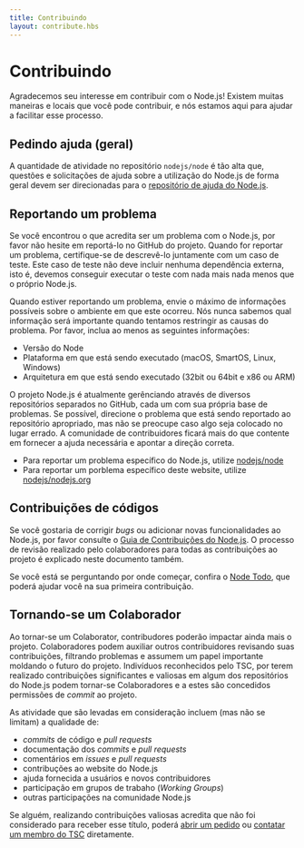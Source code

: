 ```yaml
---
title: Contribuindo
layout: contribute.hbs
---
```


# Contribuindo

Agradecemos seu interesse em contribuir com o Node.js!
Existem muitas maneiras e locais que você pode contribuir, e nós estamos aqui para ajudar a facilitar esse processo.

## Pedindo ajuda (geral)

A quantidade de atividade no repositório `nodejs/node` é tão alta que, questões e solicitações de ajuda sobre
a utilização do Node.js de forma geral devem ser direcionadas para o [repositório de ajuda do Node.js](https://github.com/nodejs/help/issues).

## Reportando um problema

Se você encontrou o que acredita ser um problema com o Node.js, por favor não hesite em reportá-lo no GitHub
do projeto. Quando for reportar um problema, certifique-se de descrevê-lo juntamente com um caso de teste. Este
caso de teste não deve incluir nenhuma dependência externa, isto é, devemos conseguir executar o teste com nada
mais nada menos que o próprio Node.js.

Quando estiver reportando um problema, envie o máximo de informações possíveis sobre o ambiente em
que este ocorreu. Nós nunca sabemos qual informação será importante quando tentamos restringir as causas do problema.
Por favor, inclua ao menos as seguintes informações:

* Versão do Node
* Plataforma em que está sendo executado (macOS, SmartOS, Linux, Windows)
* Arquitetura em que está sendo executado (32bit ou 64bit e x86 ou ARM)

O projeto Node.js é atualmente gerênciando através de diversos repositórios separados no GitHub, cada
um com sua própria base de problemas. Se possível, direcione o problema que está sendo reportado ao
repositório apropriado, mas não se preocupe caso algo seja colocado no lugar errado. A comunidade de
contribuidores ficará mais do que contente em fornecer a ajuda necessária e apontar a direção correta.

* Para reportar um problema específico do Node.js, utilize [nodejs/node](https://github.com/nodejs/node)
* Para reportar um porblema específico deste website, utilize [nodejs/nodejs.org](https://github.com/nodejs/nodejs.org/issues)

## Contribuições de códigos

<!--
If you'd like to fix bugs or add a new feature to Node.js, please make sure you consult the [Node.js Contribution Guidelines](https://github.com/nodejs/node/blob/main/CONTRIBUTING.md#pull-requests). The review process by existing collaborators for all contributions to the project is explained there as well.
-->

Se você gostaria de corrigir _bugs_ ou adicionar novas funcionalidades ao Node.js, por favor consulte
o [Guia de Contribuições do Node.js](https://github.com/nodejs/node/blob/main/CONTRIBUTING.md/#pull-requests).
O processo de revisão realizado pelo colaboradores para todas as contribuições ao projeto é explicado
neste documento também.

Se você está se perguntando por onde começar, confira o [Node Todo](https://www.nodetodo.org/), que poderá
ajudar você na sua primeira contribuição.

## Tornando-se um Colaborador

Ao tornar-se um Colaborator, contribudores poderão impactar ainda mais o projeto. Colaboradores podem auxiliar outros contribuidores revisando suas contribuições, filtrando problemas e assumem um papel importante moldando o futuro do projeto. Indivíduos reconhecidos pelo TSC, por terem realizado contribuições significantes e valiosas em algum dos repositórios do Node.js podem tornar-se Colaboradores e a estes são concedidos permissões de _commit_ ao projeto.

As atividade que são levadas em consideração incluem (mas não se limitam) a qualidade de:

* _commits_ de código e _pull requests_
* documentação dos _commits_ e _pull requests_
* comentários em _issues_ e _pull requests_
* contribuções ao website do Node.js
* ajuda fornecida a usuários e novos contribuidores
* participação em grupos de trabaho (_Working Groups_)
* outras participações na comunidade Node.js

Se alguém, realizando contribuições valiosas acredita que não foi considerado para receber esse título, poderá [abrir um pedido](https://github.com/nodejs/TSC/issues) ou [contatar um membro do TSC](https://github.com/nodejs/TSC#current-members) diretamente.
